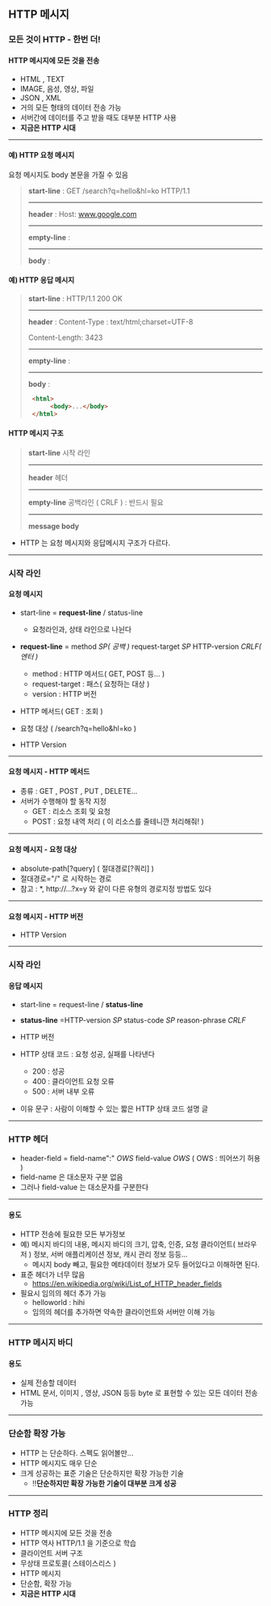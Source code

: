 ## HTTP 메시지
### 모든 것이 HTTP - 한번 더!
#### HTTP 메시지에 모든 것을 전송

- HTML , TEXT
- IMAGE, 음성, 영상, 파일
- JSON , XML
- 거의 모든 형태의 데이터 전송 가능
- 서버간에 데이터를 주고 받을 때도 대부분 HTTP 사용
- **지금은 HTTP 시대**

---

#### 예) HTTP 요청 메시지
요청 메시지도 body 본문을 가질 수 있음

> **start-line** : GET /search?q=hello&hl=ko HTTP/1.1
> 
> ---
> 
> **header** : Host: www.google.com
> 
> ---
> **empty-line** :
> 
> ---
> 
> **body** :


#### 예) HTTP 응답 메시지

> **start-line** : HTTP/1.1 200 OK
> 
> ---
> 
> **header** : Content-Type : text/html;charset=UTF-8
>
> 
> Content-Length: 3423
> 
> ---
> 
> **empty-line** :
> 
> ---
> 
> **body** :
> 
> ```html
>  <html>
>       <body>...</body>
>  </html>
> ```

#### HTTP 메시지 구조

> **start-line** 시작 라인
> 
> ---
> 
> **header** 헤더
> 
> ---
> 
> **empty-line** 공백라인 ( CRLF ) : 반드시 필요
> 
> ---
> 
> **message body**

- HTTP 는 요청 메시지와 응답메시지 구조가 다르다.

---

### 시작 라인
#### 요청 메시지

- start-line = **request-line** / status-line
  - 요청라인과, 상태 라인으로 나뉜다
- **request-line** = method _SP( 공백 )_ request-target _SP_ HTTP-version _CRLF( 엔터 )_
  - method : HTTP 메서드( GET, POST 등... )
  - request-target : 패스( 요청하는 대상 )
  - version : HTTP 버전


- HTTP 메서드( GET : 조회 )
- 요청 대상 ( /search?q=hello&hl=ko )
- HTTP Version

---

#### 요청 메시지 - HTTP 메서드

- 종류 : GET , POST , PUT , DELETE...
- 서버가 수행해야 할 동작 지정
  - GET : 리소스 조회 및 요청
  - POST : 요청 내역 처리 ( 이 리소스를 줄테니깐 처리해줘! )

---

#### 요청 메시지 - 요청 대상

- absolute-path[?query] ( 절대경로[?쿼리] )
- 절대경로="/" 로 시작하는 경로
- 참고 : *, http://...?x=y 와 같이 다른 유형의 경로지정 방법도 있다

---

#### 요청 메시지 - HTTP 버전

- HTTP Version

---

### 시작 라인
#### 응답 메시지

- start-line = request-line / **status-line**
- **status-line** =HTTP-version _SP_ status-code _SP_ reason-phrase _CRLF_


- HTTP 버전
- HTTP 상태 코드 : 요청 성공, 실패를 나타낸다
  - 200 : 성공
  - 400 : 클라이언트 요청 오류
  - 500 : 서버 내부 오류
- 이유 문구 : 사람이 이해할 수 있는 짧은 HTTP 상태 코드 설명 글

---

### HTTP 헤더

- header-field = field-name":" _OWS_ field-value _OWS_ ( OWS : 띄어쓰기 허용 )
- field-name 은 대소문자 구분 없음
- 그러나 field-value 는 대소문자를 구분한다

---

#### 용도

- HTTP 전송에 필요한 모든 부가정보
- 예) 메시지 바디의 내용, 메시지 바디의 크기, 압축, 인증, 요청 클라이언트( 브라우저 ) 정보, 서버 애플리케이션 정보, 캐시 관리 정보 등등...
  - 메시지 body 빼고, 필요한 메타데이터 정보가 모두 들어있다고 이해하면 된다.
- 표준 헤더가 너무 많음
  - https://en.wikipedia.org/wiki/List_of_HTTP_header_fields
- 필요시 임의의 헤더 추가 가능
  - helloworld : hihi
  - 임의의 헤더를 추가하면 약속한 클라이언트와 서버만 이해 가능

---

### HTTP 메시지 바디
#### 용도

- 실제 전송할 데이터
- HTML 문서, 이미지 , 영상, JSON 등등 byte 로 표현할 수 있는 모든 데이터 전송 가능

---

### 단순함 확장 가능

- HTTP 는 단순하다. 스펙도 읽어볼만...
- HTTP 메시지도 매우 단순
- 크게 성공하는 표준 기술은 단순하지만 확장 가능한 기술
  - !!**단순하지만 확장 가능한 기술이 대부분 크게 성공**

---

### HTTP 정리

- HTTP 메시지에 모든 것을 전송
- HTTP 역사 HTTP/1.1 을 기준으로 학습
- 클라이언트 서버 구조
- 무상태 프로토콜( 스테이스리스 )
- HTTP 메시지
- 단순함, 확장 가능
- **지금은 HTTP 시대**

